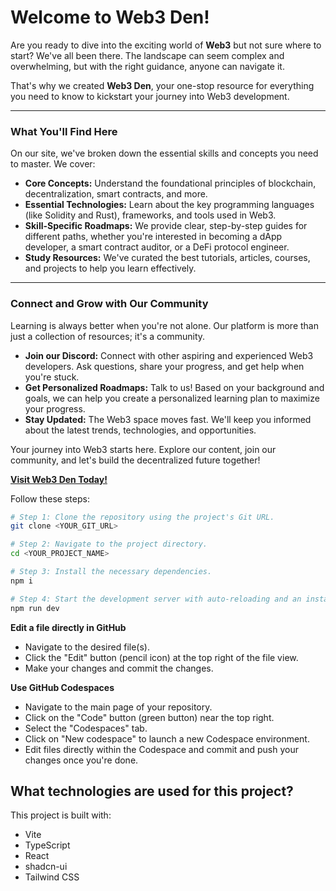 # Welcome to Web3 Den!

Are you ready to dive into the exciting world of **Web3** but not sure where to start? We've all been there. The landscape can seem complex and overwhelming, but with the right guidance, anyone can navigate it.

That's why we created **Web3 Den**, your one-stop resource for everything you need to know to kickstart your journey into Web3 development.

---

### What You'll Find Here

On our site, we've broken down the essential skills and concepts you need to master. We cover:

* **Core Concepts:** Understand the foundational principles of blockchain, decentralization, smart contracts, and more.
* **Essential Technologies:** Learn about the key programming languages (like Solidity and Rust), frameworks, and tools used in Web3.
* **Skill-Specific Roadmaps:** We provide clear, step-by-step guides for different paths, whether you're interested in becoming a dApp developer, a smart contract auditor, or a DeFi protocol engineer.
* **Study Resources:** We've curated the best tutorials, articles, courses, and projects to help you learn effectively.

---

### Connect and Grow with Our Community

Learning is always better when you're not alone. Our platform is more than just a collection of resources; it's a community.

* **Join our Discord:** Connect with other aspiring and experienced Web3 developers. Ask questions, share your progress, and get help when you're stuck.
* **Get Personalized Roadmaps:** Talk to us! Based on your background and goals, we can help you create a personalized learning plan to maximize your progress.
* **Stay Updated:** The Web3 space moves fast. We'll keep you informed about the latest trends, technologies, and opportunities.

Your journey into Web3 starts here. Explore our content, join our community, and let's build the decentralized future together!

**[Visit Web3 Den Today!](https://web3den.vercel.app/)**


Follow these steps:

```sh
# Step 1: Clone the repository using the project's Git URL.
git clone <YOUR_GIT_URL>

# Step 2: Navigate to the project directory.
cd <YOUR_PROJECT_NAME>

# Step 3: Install the necessary dependencies.
npm i

# Step 4: Start the development server with auto-reloading and an instant preview.
npm run dev
```

**Edit a file directly in GitHub**

- Navigate to the desired file(s).
- Click the "Edit" button (pencil icon) at the top right of the file view.
- Make your changes and commit the changes.

**Use GitHub Codespaces**

- Navigate to the main page of your repository.
- Click on the "Code" button (green button) near the top right.
- Select the "Codespaces" tab.
- Click on "New codespace" to launch a new Codespace environment.
- Edit files directly within the Codespace and commit and push your changes once you're done.

## What technologies are used for this project?

This project is built with:

- Vite
- TypeScript
- React
- shadcn-ui
- Tailwind CSS

